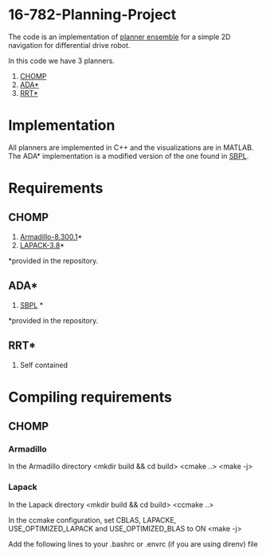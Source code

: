 # 16-782-Planning-Project

The code is an implementation of [planner ensemble](https://www.ri.cmu.edu/pub_files/2014/5/The_Planner%20Ensemble_and_Trajectory_Executive_small.pdf) for a simple 2D navigation for differential drive robot. 

In this code we have 3 planners.
1) [CHOMP](https://www.ri.cmu.edu/pub_files/2009/5/icra09-chomp.pdf)
2) [ADA\*](http://www.cs.cmu.edu/~ggordon/likhachev-etal.anytime-dstar.pdf)
3) [RRT\*](http://www.roboticsproceedings.org/rss06/p34.pdf)

# Implementation
All planners are implemented in C++ and the visualizations are in MATLAB. The ADA\* implementation is a modified version of the one found in [SBPL](https://github.com/sbpl/sbpl).

# Requirements
## CHOMP
1) [Armadillo-8.300.1](http://arma.sourceforge.net/download.html)\*
2) [LAPACK-3.8](http://www.netlib.org/lapack/#_lapack_version_3_8_0_2)\*

*provided in the repository.

## ADA*
1) [SBPL](https://github.com/sbpl/sbpl) \*

*provided in the repository.

## RRT*
1) Self contained

# Compiling requirements
## CHOMP
### Armadillo
In the Armadillo directory
<mkdir build && cd build>
<cmake ..>
<make -j>
<sudo make install>

### Lapack
In the Lapack directory
<mkdir build && cd build>
<ccmake ..>

In the ccmake configuration, set CBLAS, LAPACKE, USE_OPTIMIZED_LAPACK and USE_OPTIMIZED_BLAS to ON
<make -j>
<sudo make install>

Add the following lines to your .bashrc or .envrc (if you are using direnv) file
<export LD_PRELOAD=/usr/lib/x86_64-linux-gnu/libstdc++.so.6:/usr/lib/x86_64-linux-gnu/libprotobuf.so.9>
<export BLAS_VERSION="/usr/lib/libblas.so">
<export LAPACK_VERSION="/usr/lib/liblapack.so">
